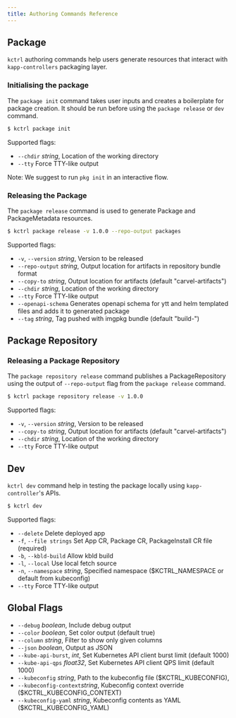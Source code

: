 ```yaml
---
title: Authoring Commands Reference
---
```


## Package

`kctrl` authoring commands help users generate resources that interact with `kapp-controllers` packaging layer.

### Initialising the package
The `package init` command takes user inputs and creates a boilerplate for package creation.  It should be run before using the `package release` or `dev` command.
```bash
$ kctrl package init
```
Supported flags:
- `--chdir` _string_, Location of the working directory
- `--tty` Force TTY-like output

Note: We suggest to run `pkg init` in an interactive flow.
 
### Releasing the Package
The `package release` command is used to generate Package and PackageMetadata resources.
```bash
$ kctrl package release -v 1.0.0 --repo-output packages
```
Supported flags:
- `-v`, `--version` _string_, Version to be released
- `--repo-output` _string_, Output location for artifacts in repository bundle format
- `--copy-to` _string_, Output location for artifacts (default "carvel-artifacts")
- `--chdir` _string_, Location of the working directory
- `--tty` Force TTY-like output
- `--openapi-schema` Generates openapi schema for ytt and helm templated files and adds it to generated package
- `--tag` _string_, Tag pushed with imgpkg bundle (default "build-<TIMESTAMP>")

## Package Repository
### Releasing a Package Repository
The `package repository release` command publishes a PackageRepository using the output of `--repo-output` flag from the `package release` command.
```bash
$ kctrl package repository release -v 1.0.0
```
Supported flags:
- `-v`, `--version` _string_, Version to be released
- `--copy-to` _string_, Output location for artifacts (default "carvel-artifacts")
- `--chdir` _string_, Location of the working directory
- `--tty` Force TTY-like output

## Dev
`kctrl dev` command help in testing the package locally using `kapp-controller`'s APIs.
```bash
$ kctrl dev
```
Supported flags:
- `--delete` Delete deployed app
- `-f`, `--file strings` Set App CR, Package CR, PackageInstall CR file (required)
- `-b`, `--kbld-build` Allow kbld build
- `-l`, `--local` Use local fetch source
- `-n`, `--namespace` _string_, Specified namespace ($KCTRL_NAMESPACE or default from kubeconfig)
- `--tty` Force TTY-like output

## Global Flags
- `--debug` _boolean_, Include debug output
- `--color` _boolean_, Set color output (default true)
- `--column` _string_, Filter to show only given columns
- `--json` _boolean_, Output as JSON
- `--kube-api-burst`, _int_, Set Kubernetes API client burst limit (default 1000)
- `--kube-api-qps` _float32_, Set Kubernetes API client QPS limit (default 1000)
- `--kubeconfig` _string_, Path to the kubeconfig file ($KCTRL_KUBECONFIG),
- `--kubeconfig-context`_string_, Kubeconfig context override ($KCTRL_KUBECONFIG_CONTEXT)
- `--kubeconfig-yaml` _string_, Kubeconfig contents as YAML ($KCTRL_KUBECONFIG_YAML)
